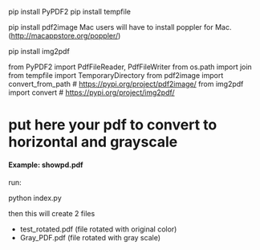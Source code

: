 pip install PyPDF2
pip install tempfile

pip install pdf2image
Mac users will have to install poppler for Mac. (http://macappstore.org/poppler/)

pip install img2pdf

from PyPDF2 import PdfFileReader, PdfFileWriter
from os.path import join
from tempfile import TemporaryDirectory
from pdf2image import convert_from_path # https://pypi.org/project/pdf2image/
from img2pdf import convert # https://pypi.org/project/img2pdf/

# put here your pdf to convert to horizontal and grayscale

#### Example: showpd.pdf

run:

python index.py

then this will create 2 files

- test_rotated.pdf (file rotated with original color)
- Gray_PDF.pdf (file rotated with gray scale)
